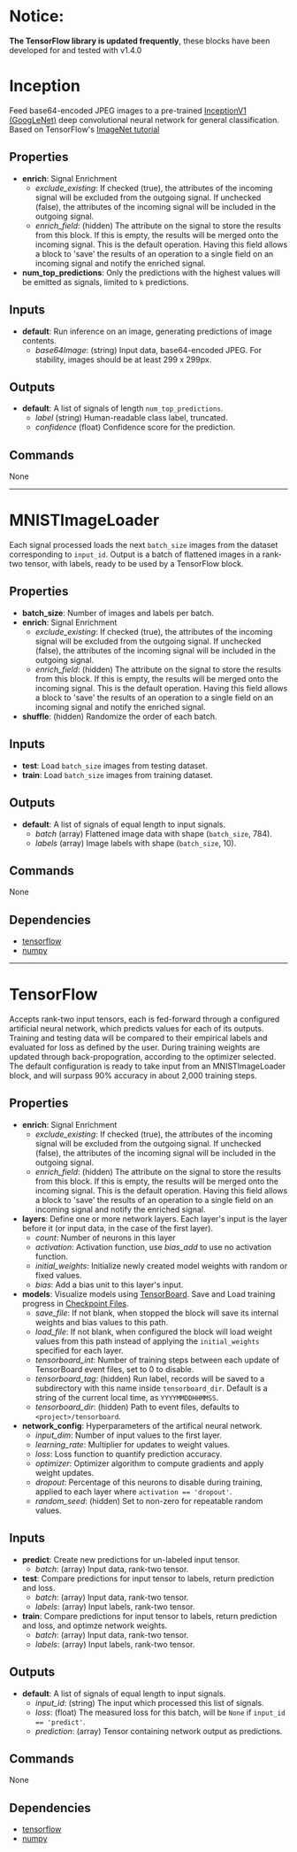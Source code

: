 Notice:
==========
**The TensorFlow library is updated frequently**, these blocks have been developed for and tested with v1.4.0

Inception
=========
Feed base64-encoded JPEG images to a pre-trained [InceptionV1 (GoogLeNet)](https://arxiv.org/abs/1409.4842) deep convolutional neural network for general classification. Based on TensorFlow's [ImageNet tutorial](https://github.com/tensorflow/models/tree/master/tutorials/image/imagenet)

Properties
----------
- **enrich**: Signal Enrichment
  - *exclude_existing*: If checked (true), the attributes of the incoming signal will be excluded from the outgoing signal. If unchecked (false), the attributes of the incoming signal will be included in the outgoing signal.
  - *enrich_field*: (hidden) The attribute on the signal to store the results from this block. If this is empty, the results will be merged onto the incoming signal. This is the default operation. Having this field allows a block to 'save' the results of an operation to a single field on an incoming signal and notify the enriched signal.
- **num_top_predictions**: Only the predictions with the highest values will be emitted as signals, limited to `k` predictions.

Inputs
------
- **default**: Run inference on an image, generating predictions of image contents. 
  - *base64Image*: (string) Input data, base64-encoded JPEG. For stability, images should be at least 299 x 299px.

Outputs
-------
- **default**: A list of signals of length `num_top_predictions`.
  - *label* (string) Human-readable class label, truncated.
  - *confidence* (float) Confidence score for the prediction.

Commands
--------
None

***

MNISTImageLoader
================
Each signal processed loads the next `batch_size` images from the dataset corresponding to `input_id`. Output is a batch of flattened images in a rank-two tensor, with labels, ready to be used by a TensorFlow block.

Properties
----------
- **batch_size**: Number of images and labels per batch.
- **enrich**: Signal Enrichment
  - *exclude_existing*: If checked (true), the attributes of the incoming signal will be excluded from the outgoing signal. If unchecked (false), the attributes of the incoming signal will be included in the outgoing signal.
  - *enrich_field*: (hidden) The attribute on the signal to store the results from this block. If this is empty, the results will be merged onto the incoming signal. This is the default operation. Having this field allows a block to 'save' the results of an operation to a single field on an incoming signal and notify the enriched signal.
- **shuffle**: (hidden) Randomize the order of each batch.

Inputs
------
- **test**: Load `batch_size` images from testing dataset.
- **train**: Load `batch_size` images from training dataset.

Outputs
-------
- **default**: A list of signals of equal length to input signals.
  - *batch* (array) Flattened image data with shape (`batch_size`, 784).
  - *labels* (array) Image labels with shape (`batch_size`, 10).

Commands
--------
None

Dependencies
------------
* [tensorflow](https://github.com/tensorflow/tensorflow)
* [numpy](https://github.com/numpy/numpy)

***

TensorFlow
==========
Accepts rank-two input tensors, each is fed-forward through a configured artificial neural network, which predicts values for each of its outputs. Training and testing data will be compared to their empirical labels and evaluated for loss as defined by the user. During training weights are updated through back-propogration, according to the optimizer selected. The default configuration is ready to take input from an MNISTImageLoader block, and will surpass 90% accuracy in about 2,000 training steps.

Properties
----------
- **enrich**: Signal Enrichment
  - *exclude_existing*: If checked (true), the attributes of the incoming signal will be excluded from the outgoing signal. If unchecked (false), the attributes of the incoming signal will be included in the outgoing signal.
  - *enrich_field*: (hidden) The attribute on the signal to store the results from this block. If this is empty, the results will be merged onto the incoming signal. This is the default operation. Having this field allows a block to 'save' the results of an operation to a single field on an incoming signal and notify the enriched signal.
- **layers**: Define one or more network layers. Each layer's input is the layer before it (or input data, in the case of the first layer).
  - *count*: Number of neurons in this layer
  - *activation*: Activation function, use *bias_add* to use no activation function.
  - *initial_weights*: Initialize newly created model weights with random or fixed values.
  - *bias*: Add a bias unit to this layer's input.
- **models**: Visualize models using [TensorBoard](https://www.tensorflow.org/get_started/summaries_and_tensorboard#launching_tensorboard). Save and Load training progress in [Checkpoint Files](https://www.tensorflow.org/versions/master/get_started/checkpoints).
  - *save_file*: If not blank, when stopped the block will save its internal weights and bias values to this path.
  - *load_file*: If not blank, when configured the block will load weight values from this path instead of applying the `initial_weights` specified for each layer.
  - *tensorboard_int*: Number of training steps between each update of TensorBoard event files, set to 0 to disable.
  - *tensorboard_tag*: (hidden) Run label, records will be saved to a subdirectory with this name inside `tensorboard_dir`. Default is a string of the current local time, as `YYYYMMDDHHMMSS`.
  - *tensorboard_dir*: (hidden) Path to event files, defaults to `<project>/tensorboard`.
- **network_config**: Hyperparameters of the artifical neural network.
  - *input_dim*: Number of input values to the first layer.
  - *learning_rate*: Multiplier for updates to weight values.
  - *loss*: Loss function to quantify prediction accuracy.
  - *optimizer*: Optimizer algorithm to compute gradients and apply weight updates.
  - *dropout*: Percentage of this neurons to disable during training, applied to each layer where `activation == 'dropout'`.
  - *random_seed*: (hidden) Set to non-zero for repeatable random values.

Inputs
------
- **predict**: Create new predictions for un-labeled input tensor.
  - *batch*: (array) Input data, rank-two tensor.
- **test**: Compare predictions for input tensor to labels, return prediction and loss.
  - *batch*: (array) Input data, rank-two tensor.
  - *labels*: (array) Input labels, rank-two tensor.
- **train**: Compare predictions for input tensor to labels, return prediction and loss, and optimze network weights.
  - *batch*: (array) Input data, rank-two tensor.
  - *labels*: (array) Input labels, rank-two tensor.

Outputs
-------
- **default**: A list of signals of equal length to input signals.
  - *input_id*: (string) The input which processed this list of signals.
  - *loss*: (float) The measured loss for this batch, will be `None` if `input_id == 'predict'`.
  - *prediction*: (array) Tensor containing network output as predictions.

Commands
--------
None

Dependencies
------------
* [tensorflow](https://github.com/tensorflow/tensorflow)
* [numpy](https://github.com/numpy/numpy)


